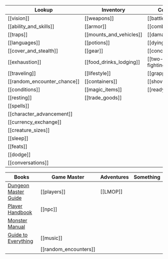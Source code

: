 | Lookup                  | Inventory                  | Combat                     | Locations          |Generator
|-------------------------|----------------------------|----------------------------|--------------------|------
|[[vision]]               |[[weapons]]                 |[[battlefield]]             |[[swordcoast]]      |[[random_locations]]
|[[ability_and_skills]]   |[[armor]]                   |[[combat_rules]]            |[[tinear]] |[random_treasure](https://donjon.bin.sh/5e/random/#type=treasure)         
|[[traps]]                |[[mounts_and_vehicles]]     |[[damage]]                  |[[neverwinter]]     |
|[[languages]]            |[[potions]]                 |[[dying]]                   |
|[[cover_and_stealth]]    |[[gear]]                    |[[concentration]]           |
|[[exhaustion]]           |[[food_drinks_lodging]]     |[[two-weapon-fighting]]    |
|[[traveling]]            |[[lifestyle]]               |[[grappling]]               |
|[[random_encounter_chance]]|[[containers]]            |[[shoving]]                 |
|[[conditions]]           |[[magic_items]]             |[[readying]]                |
|[[resting]]              | [[trade_goods]]            |     |
|[[spells]]|
|[[character_advancement]]|
|[[currency_exchange]]|
|[[creature_sizes]]|
|[[sleep]]|
|[[feats]]|
|[[dodge]]| 
|[[conversations]]| |

| Books                  | Game Master                 | Adventures                  | Something                  |
|-------------------------|----------------------------|----------------------------|----------------------------|
| [Dungeon Master Guide](http://10.0.30.2:8083/read/174/pdf)|[[players]] |[[LMOP]]
| [Player Handbook](http://10.0.30.2:8083/read/8/pdf)|[[npc]] |
| [Monster Manual](http://10.0.30.2:8083/read/175/pdf)|
| [Guide to Everything](http://10.0.30.2:8083/read/172/pdf)|[[music]]
|                        | [[random_encounters]]  


